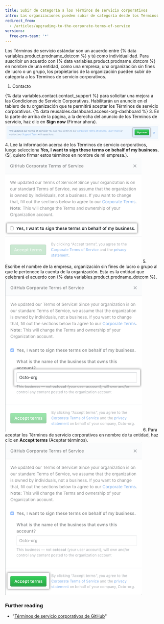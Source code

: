 ```yaml
---
title: Subir de categoría a los Términos de servicio corporativos
intro: Las organizaciones pueden subir de categoría desde los Términos de servicio estándar a los Términos de servicio corporativos.
redirect_from:
  - /articles/upgrading-to-the-corporate-terms-of-service
versions:
  free-pro-team: '*'
---
```


Los Términos de servicio estándar son un acuerdo entre {% data variables.product.prodname_dotcom %} y tú como individualidad. Para suscribir un acuerdo con {% data variables.product.prodname_dotcom %} en nombre de una entidad, como una empresa, una organización sin fines de lucro o un grupo, los propietarios de la organización pueden subir de categoría a los Términos de servicio corporativos.

1. Contacto

{% data variables.contact.contact_support %} para solicitar una mejora a las Condiciones de Servicio Corporativas. Habilitarán un anuncio en el tablero de tu organización que te permitirá aceptar los Términos de servicio corporativos.
{% data reusables.dashboard.access-org-dashboard %}
3. En la parte de arriba de la página, a la derecha del anuncio de los Términos de servicio, haz clic en **Sign now** (Firmar ahora). ![Botón Sign now (Firmar ahora)](/assets/images/help/organizations/sign-now-button.png)
4. Lee la información acerca de los Términos de servicio corporativos, luego selecciona **Yes, I want to sign these terms on behalf of my business.** (Sí, quiero firmar estos términos en nombre de mi empresa.). ![Casilla para firmar en nombre de tu empresa](/assets/images/help/organizations/sign-on-behalf-business.png)
5. Escribe el nombre de la empresa, organización sin fines de lucro o grupo al que le pertenece la cuenta de la organización. Esta es la entidad que celebrará el acuerdo con {% data variables.product.prodname_dotcom %}. ![Campo del nombre de la empresa](/assets/images/help/organizations/business-name-field.png)
6. Para aceptar los Términos de servicio corporativos en nombre de tu entidad, haz clic en **Accept terms** (Aceptar términos). ![Botón Accept terms (Aceptar términos)](/assets/images/help/organizations/accept-terms-button.png)

### Further reading
- "[Términos de servicio corporativos de GitHub](/articles/github-corporate-terms-of-service/)"
